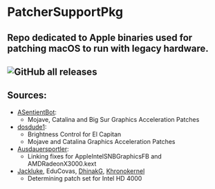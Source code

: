 # PatcherSupportPkg

Repo dedicated to Apple binaries used for patching macOS to run with legacy hardware.
------------------
![GitHub all releases](https://img.shields.io/github/downloads/hackdoc/PatcherSupportPkg/total?color=white&style=plastic)
------------------
## Sources:

* [ASentientBot](https://github.com/ASentientBot):
  * Mojave, Catalina and Big Sur Graphics Acceleration Patches
* [dosdude1](https://github.com/dosdude1):
  * Brightness Control for El Capitan
  * Mojave and Catalina Graphics Acceleration Patches
* [Ausdauersportler](https://github.com/Ausdauersportler):
  * Linking fixes for AppleIntelSNBGraphicsFB and AMDRadeonX3000.kext
* [Jackluke](https://github.com/jacklukem), EduCovas, [DhinakG](https://github.com/DhinakG), [Khronokernel](https://github.com/khronokernel)
  * Determining patch set for Intel HD 4000
